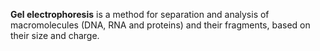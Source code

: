 **Gel electrophoresis** is a method for separation and analysis of macromolecules (DNA, RNA and proteins) and their fragments, based on their size and charge.